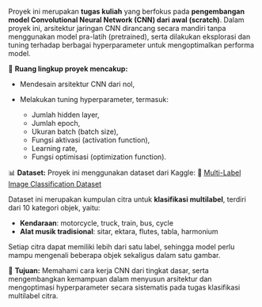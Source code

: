 Proyek ini merupakan **tugas kuliah** yang berfokus pada **pengembangan model Convolutional Neural Network (CNN) dari awal (scratch)**. Dalam proyek ini, arsitektur jaringan CNN dirancang secara mandiri tanpa menggunakan model pra-latih (pretrained), serta dilakukan eksplorasi dan tuning terhadap berbagai hyperparameter untuk mengoptimalkan performa model.

📌 **Ruang lingkup proyek mencakup:**

* Mendesain arsitektur CNN dari nol,
* Melakukan tuning hyperparameter, termasuk:

  * Jumlah hidden layer,
  * Jumlah epoch,
  * Ukuran batch (batch size),
  * Fungsi aktivasi (activation function),
  * Learning rate,
  * Fungsi optimisasi (optimization function).

📊 **Dataset:**
Proyek ini menggunakan dataset dari Kaggle:
🔗 [Multi-Label Image Classification Dataset](https://www.kaggle.com/datasets/meherunnesashraboni/multi-label-image-classification-dataset/data)

Dataset ini merupakan kumpulan citra untuk **klasifikasi multilabel**, terdiri dari 10 kategori objek, yaitu:

* **Kendaraan**: motorcycle, truck, train, bus, cycle
* **Alat musik tradisional**: sitar, ektara, flutes, tabla, harmonium

Setiap citra dapat memiliki lebih dari satu label, sehingga model perlu mampu mengenali beberapa objek sekaligus dalam satu gambar.

🎯 **Tujuan:**
Memahami cara kerja CNN dari tingkat dasar, serta mengembangkan kemampuan dalam menyusun arsitektur dan mengoptimasi hyperparameter secara sistematis pada tugas klasifikasi multilabel citra.
